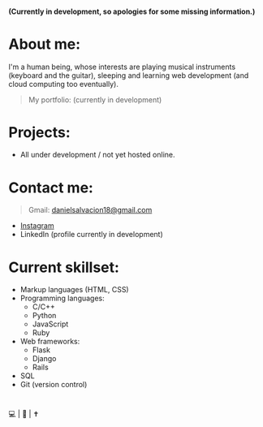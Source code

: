 #### (Currently in development, so apologies for some missing information.)  

# About me:
  
I'm a human being, whose interests are playing musical instruments (keyboard and the guitar), sleeping and learning web development (and cloud computing too eventually).  
> My portfolio: (currently in development)  
  
# Projects:
  
* All under development / not yet hosted online.  
  
# Contact me:
  
> Gmail: danielsalvacion18@gmail.com  
* [Instagram](https://www.instagram.com/adobong_sunog)  
* LinkedIn (profile currently in development)  
  
# Current skillset:
* Markup languages (HTML, CSS)
* Programming languages:
    * C/C++
    * Python
    * JavaScript
    * Ruby
* Web frameworks:
    * Flask
    * Django
    * Rails
* SQL
* Git (version control)  
 
#  
💻 | 🎸 | ✝
<!---
AncientSoup/AncientSoup is a ✨ special ✨ repository because its `README.md` (this file) appears on your GitHub profile.
You can click the Preview link to take a look at your changes.
--->
